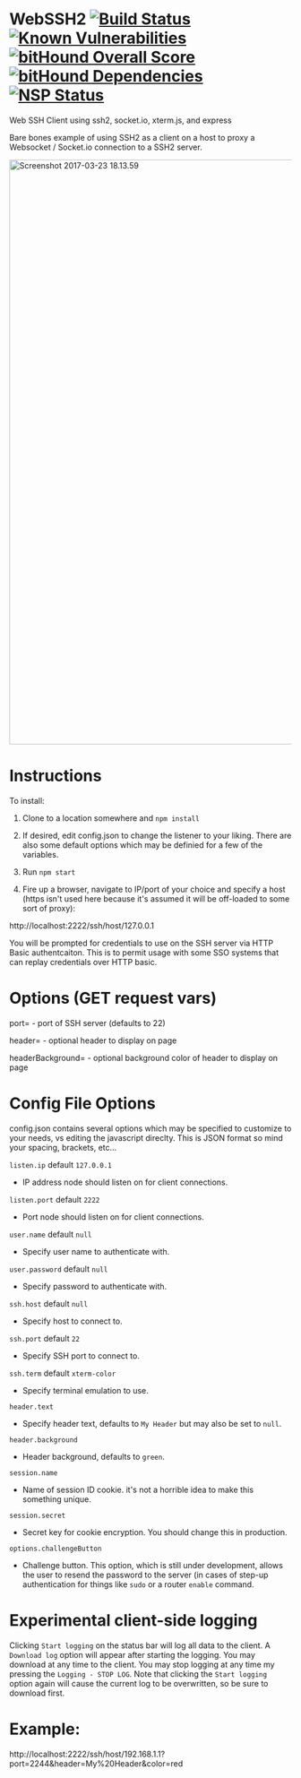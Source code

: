 # WebSSH2 [![Build Status](https://travis-ci.org/billchurch/WebSSH2.svg?branch=master)](https://travis-ci.org/billchurch/WebSSH2) [![Known Vulnerabilities](https://snyk.io/test/github/billchurch/webssh2/badge.svg)](https://snyk.io/test/github/billchurch/webssh2) [![bitHound Overall Score](https://www.bithound.io/github/billchurch/WebSSH2/badges/score.svg)](https://www.bithound.io/github/billchurch/WebSSH2) [![bitHound Dependencies](https://www.bithound.io/github/billchurch/WebSSH2/badges/dependencies.svg)](https://www.bithound.io/github/billchurch/WebSSH2/master/dependencies/npm) [![NSP Status](https://nodesecurity.io/orgs/billchurch/projects/b0a0d9df-1340-43ef-9736-ef983c057764/badge)](https://nodesecurity.io/orgs/billchurch/projects/b0a0d9df-1340-43ef-9736-ef983c057764)
Web SSH Client using ssh2, socket.io, xterm.js, and express

Bare bones example of using SSH2 as a client on a host to proxy a Websocket / Socket.io connection to a SSH2 server. 

<img width="1044" alt="Screenshot 2017-03-23 18.13.59" src="https://cloud.githubusercontent.com/assets/1668075/24272639/8ad4fef0-0ff4-11e7-8dd0-72b26605e467.png">

# Instructions
To install:

1. Clone to a location somewhere and `npm install`

2. If desired, edit config.json to change the listener to your liking. There are also some default options which may be definied for a few of the variables.

3. Run `npm start`

4. Fire up a browser, navigate to IP/port of your choice and specify a host (https isn't used here because it's assumed it will be off-loaded to
some sort of proxy):

http://localhost:2222/ssh/host/127.0.0.1

You will be prompted for credentials to use on the SSH server via HTTP Basic authentcaiton. This is to permit usage with some SSO systems that can replay credentials over HTTP basic.

# Options (GET request vars)

port= - port of SSH server (defaults to 22)

header= - optional header to display on page

headerBackground= - optional background color of header to display on page 

# Config File Options
config.json contains several options which may be specified to customize to your needs, vs editing the javascript direclty. This is JSON format so mind your spacing, brackets, etc...

`listen.ip` default `127.0.0.1`
* IP address node should listen on for client connections.

`listen.port` default `2222`
* Port node should listen on for client connections.

`user.name` default `null`
* Specify user name to authenticate with.

`user.password` default `null`
* Specify password to authenticate with.

`ssh.host` default `null`
* Specify host to connect to.

`ssh.port` default `22`
* Specify SSH port to connect to.

`ssh.term` default `xterm-color`
* Specify terminal emulation to use.

`header.text`
* Specify header text, defaults to `My Header` but may also be set to `null`.

`header.background`
* Header background, defaults to `green`.

`session.name`
* Name of session ID cookie. it's not a horrible idea to make this something unique.

`session.secret`
* Secret key for cookie encryption. You should change this in production.

`options.challengeButton`
* Challenge button. This option, which is still under development, allows the user to resend the password to the server (in cases of step-up authentication for things like `sudo` or a router `enable` command. 

# Experimental client-side logging
Clicking `Start logging` on the status bar will log all data to the client. A `Download log` option will appear after starting the logging. You may download at any time to the client. You may stop logging at any time my pressing the `Logging - STOP LOG`. Note that clicking the `Start logging` option again will cause the current log to be overwritten, so be sure to download first.

# Example:

http://localhost:2222/ssh/host/192.168.1.1?port=2244&header=My%20Header&color=red

